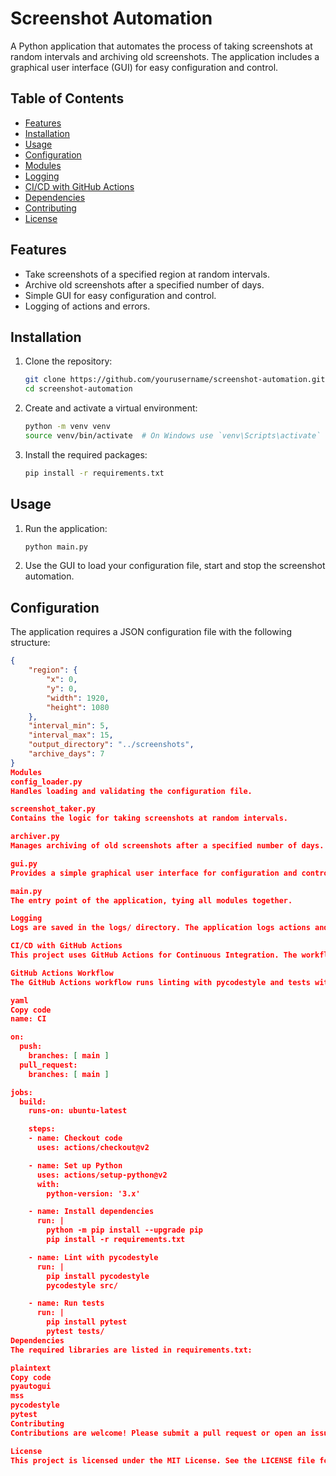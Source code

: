 # Screenshot Automation

A Python application that automates the process of taking screenshots at random intervals and archiving old screenshots. The application includes a graphical user interface (GUI) for easy configuration and control.

## Table of Contents

- [Features](#features)
- [Installation](#installation)
- [Usage](#usage)
- [Configuration](#configuration)
- [Modules](#modules)
- [Logging](#logging)
- [CI/CD with GitHub Actions](#cicd-with-github-actions)
- [Dependencies](#dependencies)
- [Contributing](#contributing)
- [License](#license)

## Features

- Take screenshots of a specified region at random intervals.
- Archive old screenshots after a specified number of days.
- Simple GUI for easy configuration and control.
- Logging of actions and errors.

## Installation

1. Clone the repository:
    ```sh
    git clone https://github.com/yourusername/screenshot-automation.git
    cd screenshot-automation
    ```

2. Create and activate a virtual environment:
    ```sh
    python -m venv venv
    source venv/bin/activate  # On Windows use `venv\Scripts\activate`
    ```

3. Install the required packages:
    ```sh
    pip install -r requirements.txt
    ```

## Usage

1. Run the application:
    ```sh
    python main.py
    ```

2. Use the GUI to load your configuration file, start and stop the screenshot automation.

## Configuration

The application requires a JSON configuration file with the following structure:

```json
{
    "region": {
        "x": 0,
        "y": 0,
        "width": 1920,
        "height": 1080
    },
    "interval_min": 5,
    "interval_max": 15,
    "output_directory": "../screenshots",
    "archive_days": 7
}
Modules
config_loader.py
Handles loading and validating the configuration file.

screenshot_taker.py
Contains the logic for taking screenshots at random intervals.

archiver.py
Manages archiving of old screenshots after a specified number of days.

gui.py
Provides a simple graphical user interface for configuration and control.

main.py
The entry point of the application, tying all modules together.

Logging
Logs are saved in the logs/ directory. The application logs actions and errors to help with troubleshooting and auditing.

CI/CD with GitHub Actions
This project uses GitHub Actions for Continuous Integration. The workflow file is located at .github/workflows/ci.yml.

GitHub Actions Workflow
The GitHub Actions workflow runs linting with pycodestyle and tests with pytest on every push and pull request.

yaml
Copy code
name: CI

on:
  push:
    branches: [ main ]
  pull_request:
    branches: [ main ]

jobs:
  build:
    runs-on: ubuntu-latest

    steps:
    - name: Checkout code
      uses: actions/checkout@v2

    - name: Set up Python
      uses: actions/setup-python@v2
      with:
        python-version: '3.x'

    - name: Install dependencies
      run: |
        python -m pip install --upgrade pip
        pip install -r requirements.txt

    - name: Lint with pycodestyle
      run: |
        pip install pycodestyle
        pycodestyle src/

    - name: Run tests
      run: |
        pip install pytest
        pytest tests/
Dependencies
The required libraries are listed in requirements.txt:

plaintext
Copy code
pyautogui
mss
pycodestyle
pytest
Contributing
Contributions are welcome! Please submit a pull request or open an issue to discuss improvements.

License
This project is licensed under the MIT License. See the LICENSE file for details.
